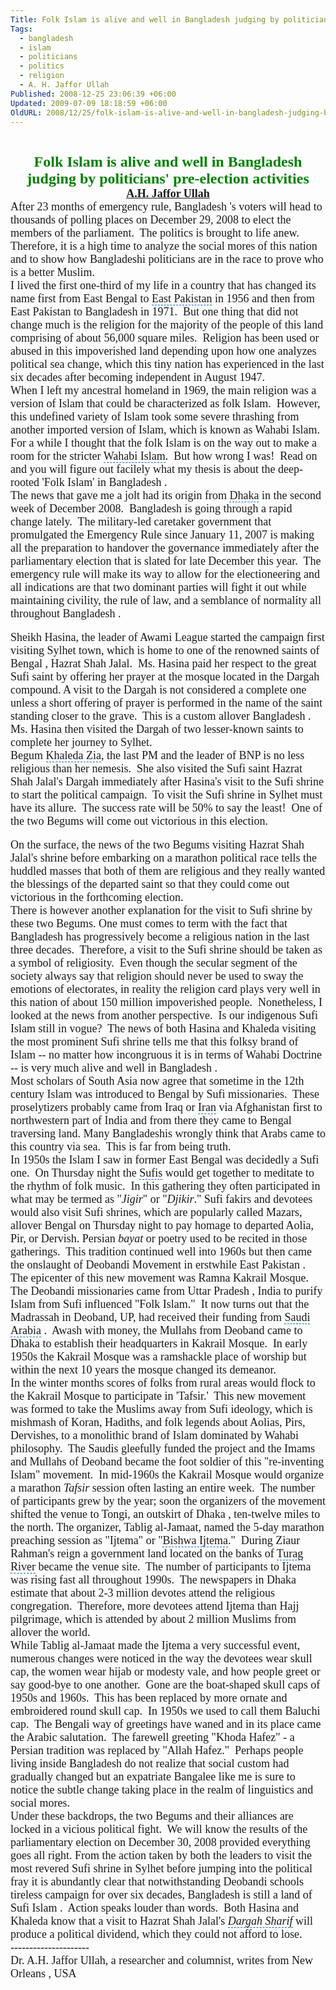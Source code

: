 ```yaml
---
Title: Folk Islam is alive and well in Bangladesh judging by politicians pre-election activities
Tags:
  - bangladesh
  - islam
  - politicians
  - politics
  - religion
  - A. H. Jaffor Ullah
Published: 2008-12-25 23:06:39 +06:00
Updated: 2009-07-09 18:18:59 +06:00
OldURL: 2008/12/25/folk-islam-is-alive-and-well-in-bangladesh-judging-by-politicians%e2%80%99-preelection-activities/
---
```


<font size="2" face="Arial"> </font>
<p align="center" style="margin: 0in 0in 0pt" class="MsoNormal"><font size="5" color="#008000" face="Garamond"><strong>Folk Islam is alive and well in <span style="background: none transparent scroll repeat 0% 0%; cursor: hand; border-bottom: medium none" id="lw_1230222372_0" class="yshortcuts">Bangladesh</span> judging by politicians' pre-election activities</strong></font></p>
<p align="center" style="margin: 0in 0in 0pt" class="MsoNormal"><span style="font-size: 8pt"></span></p>
<p align="center" style="margin: 0in 0in 0pt" class="MsoNormal"><font size="4" face="Garamond"><strong><a href="https://muktomona.com/Articles/jaffor/">A.H. Jaffor Ullah</a></strong></font></p>
<p style="margin: 0in 0in 0pt" class="MsoNormal"><span style="font-size: 8pt"></span></p>
<p style="margin: 0in 0in 0pt" class="MsoNormal"><span style="font-size: 10pt"><font size="4" face="Garamond">After 23 months of emergency rule, Bangladesh 's voters will head to thousands of polling places on December 29, 2008 to elect the members of the parliament.  The politics is brought to life anew.  Therefore, it is a high time to analyze the social mores of this nation and to show how Bangladeshi politicians are in the race to prove who is a better Muslim.</font></span></p>
<p style="margin: 0in 0in 0pt" class="MsoNormal"><span style="font-size: 10pt"></span></p>
<p style="margin: 0in 0in 0pt" class="MsoNormal"><span style="font-size: 10pt"><font size="4" face="Garamond">I lived the first one-third of my life in a country that has changed its name first from <span id="lw_1230222372_1" class="yshortcuts">East Bengal</span> to <span style="cursor: hand; border-bottom: #0066cc 1px dashed" id="lw_1230222372_2" class="yshortcuts">East Pakistan</span> in 1956 and then from East Pakistan to Bangladesh in 1971.  But one thing that did not change much is the religion for the majority of the people of this land comprising of about 56,000 square miles.  Religion has been used or abused in this impoverished land depending upon how one analyzes political sea change, which this tiny nation has experienced in the last six decades after becoming independent in August 1947.   </font></span></p>
<p style="margin: 0in 0in 0pt" class="MsoNormal"><span style="font-size: 10pt"></span></p>
<p style="margin: 0in 0in 0pt" class="MsoNormal"><span style="font-size: 10pt"><font size="4" face="Garamond">When I left my ancestral homeland in 1969, the main religion was a version of Islam that could be characterized as folk Islam.  However, this undefined variety of Islam took some severe thrashing from another imported version of Islam, which is known as Wahabi Islam.  For a while I thought that the folk Islam is on the way out to make a room for the stricter <span style="cursor: hand; border-bottom: #0066cc 1px dashed" id="lw_1230222372_3" class="yshortcuts">Wahabi Islam</span>.  But how wrong I was!  Read on and you will figure out facilely what my thesis is about the deep-rooted 'Folk Islam' in Bangladesh .</font></span></p>
<p style="margin: 0in 0in 0pt" class="MsoNormal"><span style="font-size: 10pt"></span></p>
<p style="margin: 0in 0in 0pt" class="MsoNormal"><span style="font-size: 10pt"><font size="4" face="Garamond">The news that gave me a jolt had its origin from <span style="cursor: hand; border-bottom: #0066cc 1px dashed" id="lw_1230222372_4" class="yshortcuts">Dhaka</span> in the second week of December 2008.  Bangladesh is going through a rapid change lately.  The military-led <span id="lw_1230222372_5" class="yshortcuts">caretaker government</span> that promulgated the Emergency Rule since January 11, 2007 is making all the preparation to handover the governance immediately after the parliamentary election that is slated for late December this year.  The emergency rule will make its way to allow for the electioneering and all indications are that two dominant parties will fight it out while maintaining civility, the rule of law, and a semblance of normality all throughout Bangladesh .</font></span></p>
<p style="margin: 0in 0in 0pt" class="MsoNormal">&nbsp;</p>
<p style="margin: 0in 0in 0pt" class="MsoNormal"><span style="font-size: 10pt"><font size="4" face="Garamond"><span id="lw_1230222372_6" class="yshortcuts">Sheikh Hasina</span>, the leader of Awami League started the campaign first visiting Sylhet town, which is home to one of the renowned saints of Bengal , Hazrat Shah Jalal.  Ms. Hasina paid her respect to the great Sufi saint by offering her prayer at the mosque located in the Dargah compound. A visit to the Dargah is not considered a complete one unless a short offering of prayer is performed in the name of the saint standing closer to the grave.  This is a custom allover Bangladesh .  Ms. Hasina then visited the Dargah of two lesser-known saints to complete her journey to Sylhet.</font></span></p>
<p style="margin: 0in 0in 0pt" class="MsoNormal"><span style="font-size: 10pt"></span></p>
<p style="margin: 0in 0in 0pt" class="MsoNormal"><span style="font-size: 10pt"><font size="4" face="Garamond">Begum <span style="cursor: hand; border-bottom: #0066cc 1px dashed" id="lw_1230222372_7" class="yshortcuts">Khaleda Zia</span>, the last PM and the leader of BNP is no less religious than her nemesis.  She also visited the Sufi saint Hazrat Shah Jalal's Dargah immediately after Hasina's visit to the Sufi shrine to start the political campaign.  To visit the Sufi shrine in Sylhet must have its allure.  The success rate will be 50% to say the least!  One of the two Begums will come out victorious in this election.</font></span></p>
<p style="margin: 0in 0in 0pt" class="MsoNormal">&nbsp;</p>
<p style="margin: 0in 0in 0pt" class="MsoNormal"><span style="font-size: 10pt"><font size="4" face="Garamond">On the surface, the news of the two Begums visiting Hazrat Shah Jalal's shrine before embarking on a marathon political race tells the huddled masses that both of them are religious and they really wanted the blessings of the departed saint so that they could come out victorious in the forthcoming election.</font></span></p>
<p style="margin: 0in 0in 0pt" class="MsoNormal"><span style="font-size: 10pt"></span></p>
<p style="margin: 0in 0in 0pt" class="MsoNormal"><span style="font-size: 10pt"><font size="4" face="Garamond">There is however another explanation for the visit to Sufi shrine by these two Begums. One must comes to term with the fact that Bangladesh has progressively become a religious nation in the last three decades.  Therefore, a visit to the Sufi shrine should be taken as a symbol of religiosity.  Even though the secular segment of the society always say that religion should never be used to sway the emotions of electorates, in reality the religion card plays very well in this nation of about 150 million impoverished people.  Nonetheless, I looked at the news from another perspective.  Is our indigenous Sufi Islam still in vogue?  The news of both Hasina and Khaleda visiting the most prominent Sufi shrine tells me that this folksy brand of Islam -- no matter how incongruous it is in terms of Wahabi Doctrine -- is very much alive and well in Bangladesh .</font></span></p>
<p style="margin: 0in 0in 0pt" class="MsoNormal"><span style="font-size: 10pt"></span></p>
<p style="margin: 0in 0in 0pt" class="MsoNormal"><span style="font-size: 10pt"><font size="4" face="Garamond">Most scholars of <span id="lw_1230222372_8" class="yshortcuts">South Asia</span> now agree that sometime in the <span id="lw_1230222372_9" class="yshortcuts">12th century</span> Islam was introduced to Bengal by Sufi missionaries.  These proselytizers probably came from <span id="lw_1230222372_10" class="yshortcuts">Iraq</span> or <span style="cursor: hand; border-bottom: #0066cc 1px dashed" id="lw_1230222372_11" class="yshortcuts">Iran</span> via <span id="lw_1230222372_12" class="yshortcuts">Afghanistan</span> first to northwestern part of <span id="lw_1230222372_13" class="yshortcuts">India</span> and from there they came to Bengal traversing land. Many <span id="lw_1230222372_14" class="yshortcuts">Bangladeshis</span> wrongly think that Arabs came to this country via sea.  This is far from being truth.  </font></span></p>
<p style="margin: 0in 0in 0pt" class="MsoNormal"><span style="font-size: 10pt"></span></p>
<p style="margin: 0in 0in 0pt" class="MsoNormal"><span style="font-size: 10pt"><font size="4" face="Garamond">In 1950s the Islam I saw in former <span id="lw_1230222372_15" class="yshortcuts">East Bengal</span> was decidedly a Sufi one.  On Thursday night the <span style="cursor: hand; border-bottom: #0066cc 1px dashed" id="lw_1230222372_16" class="yshortcuts">Sufis</span> would get together to meditate to the rhythm of folk music.  In this gathering they often participated in what may be termed as "<em>Jigir</em>" or "<em>Djikir</em>." Sufi fakirs and devotees would also visit Sufi shrines, which are popularly called Mazars, allover Bengal on Thursday night to pay homage to departed Aolia, Pir, or Dervish. Persian <em>bayat</em> or poetry used to be recited in those gatherings.  This tradition continued well into 1960s but then came the onslaught of Deobandi Movement in <span id="lw_1230222372_17" class="yshortcuts">erstwhile East Pakistan</span> .  The epicenter of this <span id="lw_1230222372_18" class="yshortcuts">new movement</span> was Ramna Kakrail Mosque.  The Deobandi missionaries came from <span id="lw_1230222372_19" class="yshortcuts">Uttar Pradesh</span> , India to purify Islam from Sufi influenced "Folk Islam."  It now turns out that the Madrassah in Deoband, UP, had received their funding from <span style="cursor: hand; border-bottom: #0066cc 1px dashed" id="lw_1230222372_20" class="yshortcuts">Saudi Arabia</span> .  Awash with money, the Mullahs from Deoband came to Dhaka to establish their headquarters in Kakrail Mosque.  In early 1950s the Kakrail Mosque was a ramshackle place of worship but within the next 10 years the mosque changed its demeanor.  </font></span></p>
<p style="margin: 0in 0in 0pt" class="MsoNormal"><span style="font-size: 10pt"></span></p>
<p style="margin: 0in 0in 0pt" class="MsoNormal"><span style="font-size: 10pt"><font size="4" face="Garamond">In the winter months scores of folks from rural areas would flock to the Kakrail Mosque to participate in 'Tafsir.'  This <span id="lw_1230222372_21" class="yshortcuts">new movement</span> was formed to take the Muslims away from Sufi ideology, which is mishmash of <span id="lw_1230222372_22" class="yshortcuts">Koran</span>, <span id="lw_1230222372_23" class="yshortcuts">Hadiths</span>, and folk legends about Aolias, Pirs, <span id="lw_1230222372_24" class="yshortcuts">Dervishes</span>, to a monolithic brand of Islam dominated by Wahabi philosophy.  The Saudis gleefully funded the project and the Imams and Mullahs of Deoband became the foot soldier of this "re-inventing Islam" movement.  In mid-1960s the Kakrail Mosque would organize a marathon <em>Tafsir</em> session often lasting an entire week.  The number of participants grew by the year; soon the organizers of the movement shifted the venue to Tongi, an outskirt of Dhaka , ten-twelve miles to the north. The organizer, Tablig al-Jamaat, named the 5-day marathon preaching session as "Ijtema" or "<span style="cursor: hand; border-bottom: #0066cc 1px dashed" id="lw_1230222372_25" class="yshortcuts">Bishwa Ijtema</span>."  During <span id="lw_1230222372_26" class="yshortcuts">Ziaur Rahman</span>'s reign a government land located on the banks of <span style="cursor: hand; border-bottom: #0066cc 1px dashed" id="lw_1230222372_27" class="yshortcuts">Turag River</span> became the venue site.  The number of participants to Ijtema was rising fast all throughout 1990s.  The newspapers in Dhaka estimate that about 2-3 million devotes attend the religious congregation.  Therefore, more devotees attend Ijtema than <span id="lw_1230222372_28" class="yshortcuts">Hajj pilgrimage</span>, which is attended by about 2 million Muslims from allover the world.</font></span></p>
<p style="margin: 0in 0in 0pt" class="MsoNormal"><span style="font-size: 10pt"></span></p>
<p style="margin: 0in 0in 0pt" class="MsoNormal"><span style="font-size: 10pt"><font size="4" face="Garamond">While Tablig al-Jamaat made the Ijtema a very successful event, numerous changes were noticed in the way the devotees wear skull cap, the women wear hijab or modesty vale, and how people greet or say good-bye to one another.  Gone are the boat-shaped skull caps of 1950s and 1960s.  This has been replaced by more ornate and embroidered round skull cap.  In 1950s we used to call them Baluchi cap.  The Bengali way of greetings have waned and in its place came the Arabic salutation.  The farewell greeting "Khoda Hafez" - a Persian tradition was replaced by "Allah Hafez."  Perhaps people living inside Bangladesh do not realize that social custom had gradually changed but an expatriate Bangalee like me is sure to notice the subtle change taking place in the realm of linguistics and social mores.</font></span></p>
<p style="margin: 0in 0in 0pt" class="MsoNormal"><span style="font-size: 10pt"></span></p>
<p style="margin: 0in 0in 0pt" class="MsoNormal"><span style="font-size: 10pt"><font size="4" face="Garamond">Under these backdrops, the two Begums and their alliances are locked in a vicious political fight.  We will know the results of the parliamentary election on December 30, 2008 provided everything goes all right. From the action taken by both the leaders to visit the most revered Sufi shrine in Sylhet before jumping into the political fray it is abundantly clear that notwithstanding Deobandi schools tireless campaign for over six decades, Bangladesh is still a land of Sufi Islam .  Action speaks louder than words.  Both Hasina and Khaleda know that a visit to Hazrat Shah Jalal's <em><span style="cursor: hand; border-bottom: #0066cc 1px dashed" id="lw_1230222372_29" class="yshortcuts">Dargah Sharif</span></em> will produce a political dividend, which they could not afford to lose.   </font></span></p>
<p style="margin: 0in 0in 0pt" class="MsoNormal"><span style="font-size: 10pt"><font size="4" face="Garamond">---------------------</font></span></p>
<p style="margin: 0in 0in 0pt" class="MsoNormal"><span style="font-size: 10pt"><font size="4" face="Garamond">Dr. A.H. Jaffor Ullah, a researcher and columnist, writes from New Orleans , USA</font></span></p>
